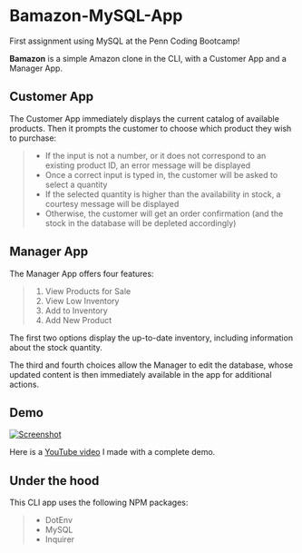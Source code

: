 # Bamazon-MySQL-App

First assignment using MySQL at the Penn Coding Bootcamp!

__Bamazon__ is a simple Amazon clone in the CLI, with a Customer App and a Manager App.


## Customer App

The Customer App immediately displays the current catalog of available products. Then it prompts the customer to choose which product they wish to purchase:

> + If the input is not a number, or it does not correspond to an existing product ID, an error message will be displayed
> + Once a correct input is typed in, the customer will be asked to select a quantity
> + If the selected quantity is higher than the availability in stock, a courtesy message will be displayed
> + Otherwise, the customer will get an order confirmation (and the stock in the database will be depleted accordingly)

## Manager App

The Manager App offers four features:

> 1. View Products for Sale
> 2. View Low Inventory
> 3. Add to Inventory
> 4. Add New Product

The first two options display the up-to-date inventory, including information about the stock quantity.

The third and fourth choices allow the Manager to edit the database, whose updated content is then immediately available in the app for additional actions.

## Demo

[![Screenshot](https://raw.githubusercontent.com/stepicker/Bamazon-MySQL-App/master/screenshot.png)](https://youtu.be/XQNAK5zsTBA)

Here is a [YouTube video](https://youtu.be/S1SrbwpMeeI) I made with a complete demo.

## Under the hood

This CLI app uses the following NPM packages:

> + DotEnv
> + MySQL
> + Inquirer
